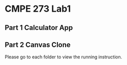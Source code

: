 # CMPE 273 Lab1
## Part 1 Calculator App
## Part 2 Canvas Clone

Please go to each folder to view the running instruction.


